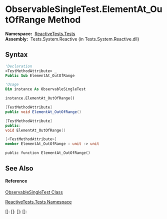 # ObservableSingleTest.ElementAt\_OutOfRange Method

**Namespace:**  [ReactiveTests.Tests](ReactiveTests.Tests\ReactiveTests.Tests.md)  
**Assembly:**  Tests.System.Reactive (in Tests.System.Reactive.dll)

## Syntax

```vb
'Declaration
<TestMethodAttribute> _
Public Sub ElementAt_OutOfRange
```

```vb
'Usage
Dim instance As ObservableSingleTest

instance.ElementAt_OutOfRange()
```

```csharp
[TestMethodAttribute]
public void ElementAt_OutOfRange()
```

```c++
[TestMethodAttribute]
public:
void ElementAt_OutOfRange()
```

```fsharp
[<TestMethodAttribute>]
member ElementAt_OutOfRange : unit -> unit 
```

```jscript
public function ElementAt_OutOfRange()
```

## See Also

#### Reference

[ObservableSingleTest Class](ObservableSingleTest\ObservableSingleTest.md)

[ReactiveTests.Tests Namespace](ReactiveTests.Tests\ReactiveTests.Tests.md)

[]: 
[]: 
[]: 
[]: 